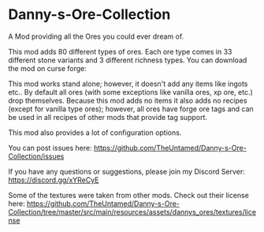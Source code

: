 # Danny-s-Ore-Collection
A Mod providing all the Ores you could ever dream of.

This mod adds 80 different types of ores. Each ore type comes in 33 different stone variants and 3 different richness types.
You can download the mod on curse forge:

This mod works stand alone; however, it doesn't add any items like ingots etc..
By default all ores (with some exceptions like vanilla ores, xp ore, etc.) drop themselves.
Because this mod adds no items it also adds no recipes (except for vanilla type ores);
however, all ores have forge ore tags and can be used in all recipes of other mods that provide tag support.

This mod also provides a lot of configuration options.

You can post issues here:
https://github.com/TheUntamed/Danny-s-Ore-Collection/issues

If you have any questions or suggestions, please join my Discord Server:
https://discord.gg/xYReCyE

Some of the textures were taken from other mods.
Check out their license here: https://github.com/TheUntamed/Danny-s-Ore-Collection/tree/master/src/main/resources/assets/dannys_ores/textures/license
